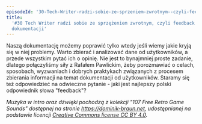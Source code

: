 ```yaml
---
episodeId: '30-Tech-Writer-radzi-sobie-ze-sprzeniem-zwrotnym--czyli-feedback-do-dokumentacji-e111ole'
title:
  '#30 Tech Writer radzi sobie ze sprzężeniem zwrotnym, czyli feedback do
  dokumentacji'
---
```


Naszą dokumentację możemy poprawić tylko wtedy jeśli wiemy jakie kryją się w
niej problemy. Warto zbierać i analizować dane od użytkowników, a przede
wszystkim pytać ich o opinię. Nie jest to bynajmniej proste zadanie, dlatego
połączyliśmy siły z Rafałem Pawlickim, żeby porozmawiać o celach, sposobach,
wyzwaniach i dobrych praktykach związanych z procesem zbierania informacji na
temat dokumentacji od użytkowników. Staramy się też odpowiedzieć na odwieczne
pytanie - jaki jest najlepszy polski odpowiednik słowa "feedback"?

_Muzyka w intro oraz dźwięki pochodzą z kolekcji "107 Free Retro Game Sounds"
dostępnej na stronie <https://dominik-braun.net>, udostępnianej na podstawie
licencji
[Creative Commons license CC BY 4.0](https://creativecommons.org/licenses/by/4.0/)._
